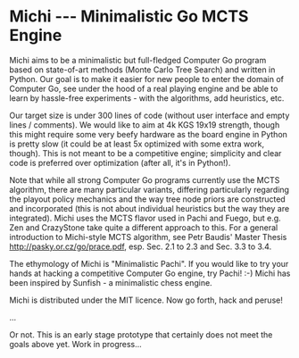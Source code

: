 Michi --- Minimalistic Go MCTS Engine
=====================================

Michi aims to be a minimalistic but full-fledged Computer Go program based
on state-of-art methods (Monte Carlo Tree Search) and written in Python.
Our goal is to make it easier for new people to enter the domain of
Computer Go, see under the hood of a real playing engine and be able
to learn by hassle-free experiments - with the algorithms, add heuristics,
etc.

Our target size is under 300 lines of code (without user interface and
empty lines / comments).  We would like to aim at 4k KGS 19x19 strength,
though this might require some very beefy hardware as the board engine
in Python is pretty slow (it could be at least 5x optimized with some
extra work, though).  This is not meant to be a competitive engine;
simplicity and clear code is preferred over optimization (after all,
it's in Python!).

Note that while all strong Computer Go programs currently use the MCTS
algorithm, there are many particular variants, differing particularly
regarding the playout policy mechanics and the way tree node priors
are constructed and incorporated (this is not about individual heuristics
but the way they are integrated).  Michi uses the MCTS flavor used in
Pachi and Fuego, but e.g. Zen and CrazyStone take quite a different
approach to this.  For a general introduction to Michi-style MCTS algorithm,
see Petr Baudis' Master Thesis http://pasky.or.cz/go/prace.pdf, esp.
Sec. 2.1 to 2.3 and Sec. 3.3 to 3.4.

The ethymology of Michi is "Minimalistic Pachi".  If you would like
to try your hands at hacking a competitive Computer Go engine, try Pachi! :-)
Michi has been inspired by Sunfish - a minimalistic chess engine.

Michi is distributed under the MIT licence.  Now go forth, hack and peruse!

...

Or not.  This is an early stage prototype that certainly does not meet
the goals above yet.  Work in progress...
